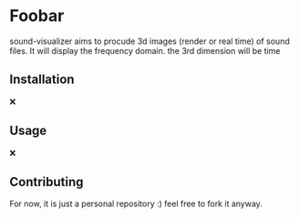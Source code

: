# Foobar

sound-visualizer aims to procude 3d images (render or real time) of sound files. It will display the frequency domain. 
the 3rd dimension will be time

## Installation

:x:

## Usage

:x:

## Contributing
For now, it is just a personal repository :) feel free to fork it anyway.